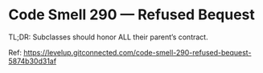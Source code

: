 # Code Smell 290 — Refused Bequest

TL;DR: Subclasses should honor ALL their parent’s contract.

Ref: https://levelup.gitconnected.com/code-smell-290-refused-bequest-5874b30d31af
